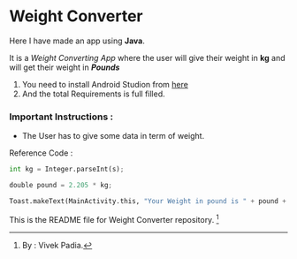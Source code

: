 # Weight Converter 

Here I have made an app using **Java**. 

It is a *Weight Converting App* where the user will give their weight in **kg** and will get their weight in **_Pounds_** 

1. You need to install Android Studion from [here](https://www.python.org/downloads/)
3. And the total Requirements is full filled.

### Important Instructions :

* The User has to give some data in term of weight.

Reference Code : 
```python
int kg = Integer.parseInt(s);

double pound = 2.205 * kg;

Toast.makeText(MainActivity.this, "Your Weight in pound is " + pound + ".", Toast.LENGTH_SHORT).show();
```
This is the README file for Weight Converter repository. [^1]

[^1]: By : Vivek Padia.
